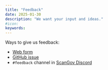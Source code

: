 ```yaml
---
title: "Feedback"
date: 2025-01-30
description: "We want your input and ideas."
#icon: 
keywords: 
---
```


Ways to give us feedback:

- [Web form](https://docs.google.com/forms/d/e/1FAIpQLSeKiSG0f07leAwW1QqIMSoDIgTA92m0jVy6NADtiaoPhg4rww/viewform?usp=sharing)
- [GitHub issue](https://github.com/ScanGov/docs/issues)
- `#feedback` channel in [ScanGov Discord](https://discord.gg/EPCXEMAX5y)